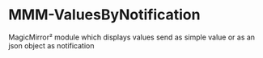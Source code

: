 # MMM-ValuesByNotification

MagicMirror² module which displays values send as simple value or as an json object as notification
